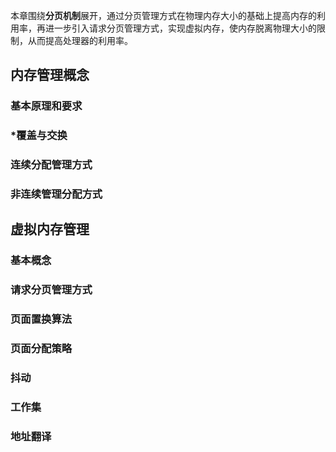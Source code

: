 本章围绕**分页机制**展开，通过分页管理方式在物理内存大小的基础上提高内存的利用率，再进一步引入请求分页管理方式，实现虚拟内存，使内存脱离物理大小的限制，从而提高处理器的利用率。

## 内存管理概念

### 基本原理和要求







### \*覆盖与交换





### 连续分配管理方式





### 非连续管理分配方式







## 虚拟内存管理

### 基本概念





### 请求分页管理方式





### 页面置换算法







### 页面分配策略







### 抖动





### 工作集







### 地址翻译













